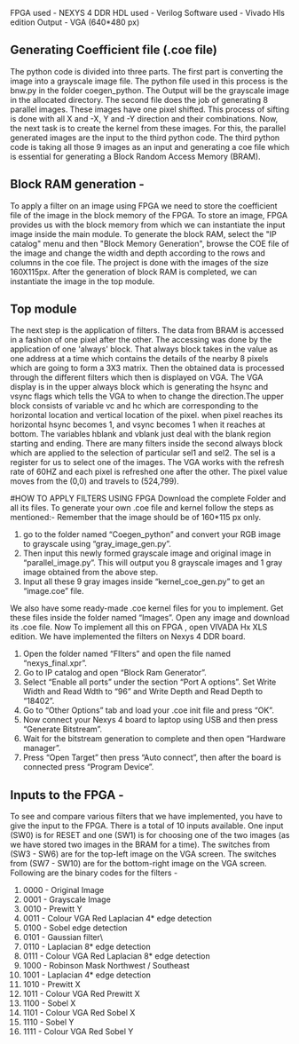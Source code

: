 FPGA used - NEXYS 4 DDR
HDL used - Verilog 
Software used - Vivado Hls edition
Output - VGA (640*480 px)

## Generating Coefficient file (.coe file)
The python code is divided into three parts. The first part is converting the image into a grayscale image file. The python file used in this process is the bnw.py in the folder coegen_python. The Output will be the grayscale image in the allocated directory. The second file does the job of generating 8 parallel images. These images have one pixel shifted. This process of sifting is done with all X and -X, Y and -Y direction and their combinations. Now, the next task is to create the kernel from these images. For this, the parallel generated images are the input to the third python code. The third python code is taking all those 9 images as an input and generating a coe file which is essential for generating a Block Random Access Memory (BRAM). 

## Block RAM generation -
To apply a filter on an image using FPGA we need to store the coefficient file of the image in the block memory of the FPGA. To store an image, FPGA provides us with the block memory from which we can instantiate the input image inside the main module. To generate the block RAM, select the "IP catalog" menu and then "Block Memory Generation", browse the COE file of the image and change the width and depth according to the rows and columns in the coe file. The project is done with the images of the size 160X115px.
After the generation of block RAM is completed, we can instantiate the image in the top module.

## Top module
The next step is the application of filters. The data from BRAM is accessed in a fashion of one pixel after the other. The accessing was done by the application of one 'always' block. That always block takes in the value as one address at a time which contains the details of the nearby 8 pixels which are going to form a 3X3 matrix. Then the obtained data is processed through the different filters which then is displayed on VGA. The VGA display is in the upper always block which is generating the hsync and vsync flags which tells the VGA to when to change the direction.The upper block consists of variable vc and hc which are corresponding to the horizontal location and vertical location of the pixel. when pixel reaches its horizontal hsync becomes 1, and vsync becomes 1 when it reaches at bottom. The variables hblank and vblank just deal with the blank region starting and ending. 
There are many filters inside the second always block which are applied to the selection of particular sel1 and sel2. The sel is a register for us to select one of the images. The VGA works with the refresh rate of 60HZ and each pixel is refreshed one after the other. The pixel value moves from the (0,0) and travels to (524,799).




#HOW TO APPLY FILTERS USING FPGA 
Download the complete Folder and all its files. 
To generate your own .coe file and kernel follow the steps as mentioned:- 
Remember that the image should be of 160*115 px only.
1.	 go to the folder named “Coegen_python” and convert your RGB image to grayscale using “gray_image_gen.py”. 
2.	Then input this newly formed grayscale image and original image in “parallel_image.py”. This will output you 8 grayscale images and 1 gray image obtained from the above step. 
3.	Input all these 9 gray images inside “kernel_coe_gen.py” to get an “image.coe” file.  

We also have some ready-made .coe kernel files for you to implement. Get these files inside the folder named “Images”. Open any image and download its .coe file. 
Now To implement all this on FPGA , open VIVADA Hx XLS edition. We have implemented the filters on Nexys 4 DDR board. 
1.	Open the folder named “FIlters” and open the file named “nexys_final.xpr”. 
2.	Go to IP catalog and open “Block Ram Generator”.
3.	Select “Enable all ports” under the section “Port A options”. Set Write Width and Read Wdth to “96” and Write Depth and Read Depth to “18402”. 
4.	Go to “Other Options” tab and load your .coe init file and press “OK”. 
5.	Now connect your Nexys 4 board to laptop using USB and then press “Generate Bitstream”. 
6.	Wait for the bitstream generation to complete and then open “Hardware manager”. 
7.	Press “Open Target” then press “Auto connect”, then after the board is connected press “Program Device”. 

## Inputs to the FPGA - 

To see and compare various filters that we have implemented, you have to give the input to the FPGA. There is a total of 10 inputs available. One input (SW0) is for RESET and one (SW1) is for choosing one of the two images (as we have stored two images in the BRAM for a time). The switches from (SW3 - SW6) are for the top-left image on the VGA screen. The switches from (SW7 - SW10) are for the bottom-right image on the VGA screen. Following are the binary codes for the filters -  

1.	0000 - Original Image
2.	0001 - Grayscale Image
3.	0010 - Prewitt Y
4.	0011 - Colour VGA Red Laplacian 4* edge detection
5.	0100 - Sobel edge detection
6.	0101 - Gaussian filter\
7.	0110 - Laplacian 8* edge detection
8.	0111 - Colour VGA Red Laplacian 8* edge detection
9.	1000 - Robinson Mask Northwest / Southeast
10.	1001 - Laplacian 4* edge detection
11.	1010 - Prewitt X
12.	1011 - Colour VGA Red Prewitt X
13.	1100 - Sobel X
14.	1101 - Colour VGA Red Sobel X
15.	1110 - Sobel Y
16.	1111 - Colour VGA Red Sobel Y 
